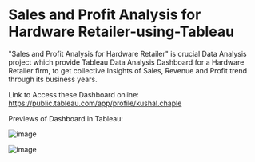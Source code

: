 # Sales and Profit Analysis for Hardware Retailer-using-Tableau


"Sales and Profit Analysis for Hardware Retailer"  is crucial Data Analysis project which provide Tableau Data Analysis Dashboard for a Hardware Retailer firm, to get collective Insights of Sales, Revenue and Profit trend through its business years. 


Link to Access these Dashboard online: https://public.tableau.com/app/profile/kushal.chaple


Previews of Dashboard in Tableau:


![image](https://github.com/KushalC09/Store-Sales-Analysis-Dashboard-using-Tableau/assets/111130286/a4075733-a4c3-47e8-93ca-70c253ef7eed)


![image](https://github.com/KushalC09/Store-Sales-Analysis-Dashboard-using-Tableau/assets/111130286/abda6bf6-c312-4853-b349-5ca6cb7550a4)



